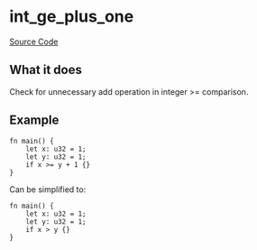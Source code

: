 # int_ge_plus_one

[Source Code](https://github.com/software-mansion/cairo-lint/tree/main/crates/cairo-lint-core/src/lints/int_op_one.rs#L39)

## What it does

Check for unnecessary add operation in integer >= comparison.

## Example

```cairo
fn main() {
    let x: u32 = 1;
    let y: u32 = 1;
    if x >= y + 1 {}
}
```

Can be simplified to:

```cairo
fn main() {
    let x: u32 = 1;
    let y: u32 = 1;
    if x > y {}
}
```
